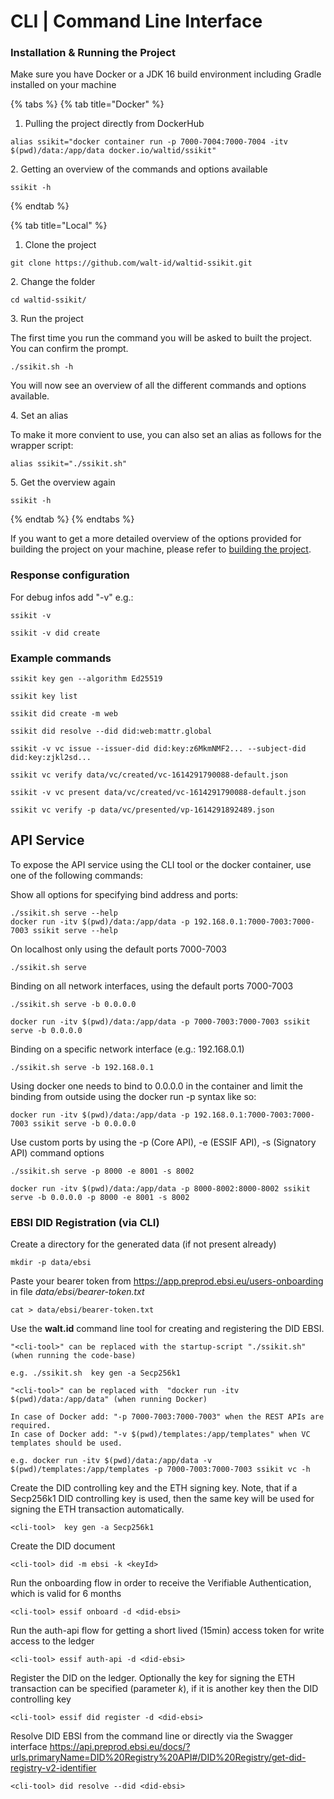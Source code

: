 # CLI | Command Line Interface



### Installation & Running the Project

Make sure you have Docker or a JDK 16 build environment including Gradle installed on your machine

{% tabs %}
{% tab title="Docker" %}
1. Pulling the project directly from DockerHub

```
alias ssikit="docker container run -p 7000-7004:7000-7004 -itv $(pwd)/data:/app/data docker.io/waltid/ssikit"
```



2\. Getting an overview of the commands and options available

```
ssikit -h
```
{% endtab %}

{% tab title="Local" %}
1. Clone the project

```
git clone https://github.com/walt-id/waltid-ssikit.git
```



2\. Change the folder

```
cd waltid-ssikit/
```



3\. Run the project&#x20;

The first time you run the command you will be asked to built the project. You can confirm the prompt.

```
./ssikit.sh -h
```

You will now see an overview of all the different commands and options available.



4\. Set an alias

To make it more convient to use, you can also set an alias as follows for the wrapper script:

```
alias ssikit="./ssikit.sh"
```



5\. Get the overview again

```
ssikit -h
```
{% endtab %}
{% endtabs %}

If you want to get a more detailed overview of the options provided for building the project on your machine, please refer to [building the project](build.md).

### Response configuration

For debug infos add "-v" e.g.:

```
ssikit -v

ssikit -v did create
```

### Example commands

```
ssikit key gen --algorithm Ed25519

ssikit key list

ssikit did create -m web

ssikit did resolve --did did:web:mattr.global

ssikit -v vc issue --issuer-did did:key:z6MkmNMF2... --subject-did did:key:zjkl2sd...

ssikit vc verify data/vc/created/vc-1614291790088-default.json

ssikit -v vc present data/vc/created/vc-1614291790088-default.json

ssikit vc verify -p data/vc/presented/vp-1614291892489.json
```



## API Service

To expose the API service using the CLI tool or the docker container, use one of the following commands:

Show all options for specifying bind address and ports:

```
./ssikit.sh serve --help
docker run -itv $(pwd)/data:/app/data -p 192.168.0.1:7000-7003:7000-7003 ssikit serve --help
```

On localhost only using the default ports 7000-7003

```
./ssikit.sh serve
```

Binding on all network interfaces, using the default ports 7000-7003

```
./ssikit.sh serve -b 0.0.0.0

docker run -itv $(pwd)/data:/app/data -p 7000-7003:7000-7003 ssikit serve -b 0.0.0.0
```

Binding on a specific network interface (e.g.: 192.168.0.1)

```
./ssikit.sh serve -b 192.168.0.1
```

Using docker one needs to bind to 0.0.0.0 in the container and limit the binding from outside using the docker run -p syntax like so:

```
docker run -itv $(pwd)/data:/app/data -p 192.168.0.1:7000-7003:7000-7003 ssikit serve -b 0.0.0.0
```

Use custom ports by using the -p (Core API), -e (ESSIF API), -s (Signatory API) command options

```
./ssikit.sh serve -p 8000 -e 8001 -s 8002

docker run -itv $(pwd)/data:/app/data -p 8000-8002:8000-8002 ssikit serve -b 0.0.0.0 -p 8000 -e 8001 -s 8002
```

### EBSI DID Registration (via CLI)

Create a directory for the generated data (if not present already)

```
mkdir -p data/ebsi
```

Paste your bearer token from https://app.preprod.ebsi.eu/users-onboarding in file _data/ebsi/bearer-token.txt_

```
cat > data/ebsi/bearer-token.txt 
```

Use the **walt.id** command line tool for creating and registering the DID EBSI.

```
"<cli-tool>" can be replaced with the startup-script "./ssikit.sh" (when running the code-base)

e.g. ./ssikit.sh  key gen -a Secp256k1

"<cli-tool>" can be replaced with  "docker run -itv $(pwd)/data:/app/data" (when running Docker)

In case of Docker add: "-p 7000-7003:7000-7003" when the REST APIs are required.
In case of Docker add: "-v $(pwd)/templates:/app/templates" when VC templates should be used.

e.g. docker run -itv $(pwd)/data:/app/data -v $(pwd)/templates:/app/templates -p 7000-7003:7000-7003 ssikit vc -h
```

Create the DID controlling key and the ETH signing key. Note, that if a Secp256k1 DID controlling key is used, then the same key will be used for signing the ETH transaction automatically.

```
<cli-tool>  key gen -a Secp256k1
```

Create the DID document

```
<cli-tool> did -m ebsi -k <keyId>
```

Run the onboarding flow in order to receive the Verifiable Authentication, which is valid for 6 months

```
<cli-tool> essif onboard -d <did-ebsi>
```

Run the auth-api flow for getting a short lived (15min) access token for write access to the ledger

```
<cli-tool> essif auth-api -d <did-ebsi>
```

Register the DID on the ledger. Optionally the key for signing the ETH transaction can be specified (parameter _k_), if it is another key then the DID controlling key

```
<cli-tool> essif did register -d <did-ebsi> 
```

Resolve DID EBSI from the command line or directly via the Swagger interface https://api.preprod.ebsi.eu/docs/?urls.primaryName=DID%20Registry%20API#/DID%20Registry/get-did-registry-v2-identifier

```
<cli-tool> did resolve --did <did-ebsi> 
```
